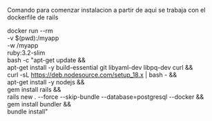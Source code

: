 Comando para comenzar instalacion a partir de aqui se trabaja con el dockerfile de rails

docker run --rm \
  -v $(pwd):/myapp \
  -w /myapp \
  ruby:3.2-slim \
  bash -c "apt-get update && \
           apt-get install -y build-essential git libyaml-dev libpq-dev curl && \
           curl -sL https://deb.nodesource.com/setup_18.x | bash - && \
           apt-get install -y nodejs && \
           gem install rails && \
           rails new . --force --skip-bundle --database=postgresql --docker &&\
           gem install bundler && \
           bundle install"
